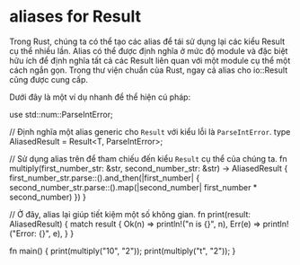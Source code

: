 # aliases for Result
Trong Rust, chúng ta có thể tạo các alias để tái sử dụng lại các kiểu Result cụ thể nhiều lần. Alias có thể được định nghĩa ở mức độ module và đặc biệt hữu ích để định nghĩa tất cả các Result liên quan với một module cụ thể một cách ngắn gọn. Trong thư viện chuẩn của Rust, ngay cả alias cho io::Result cũng được cung cấp.

Dưới đây là một ví dụ nhanh để thể hiện cú pháp:

use std::num::ParseIntError;

// Định nghĩa một alias generic cho `Result` với kiểu lỗi là `ParseIntError`.
type AliasedResult<T> = Result<T, ParseIntError>;

// Sử dụng alias trên để tham chiếu đến kiểu `Result` cụ thể của chúng ta.
fn multiply(first_number_str: &str, second_number_str: &str) -> AliasedResult<i32> {
    first_number_str.parse::<i32>().and_then(|first_number| {
        second_number_str.parse::<i32>().map(|second_number| first_number * second_number)
    })
}

// Ở đây, alias lại giúp tiết kiệm một số không gian.
fn print(result: AliasedResult<i32>) {
    match result {
        Ok(n)  => println!("n is {}", n),
        Err(e) => println!("Error: {}", e),
    }
}

fn main() {
    print(multiply("10", "2"));
    print(multiply("t", "2"));
}
